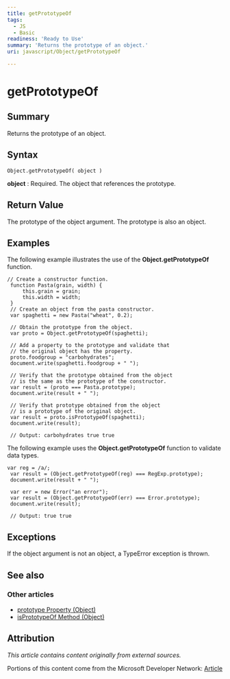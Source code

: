 ```yaml
---
title: getPrototypeOf
tags:
  - JS
  - Basic
readiness: 'Ready to Use'
summary: 'Returns the prototype of an object.'
uri: javascript/Object/getPrototypeOf

---
```

# getPrototypeOf

## Summary

Returns the prototype of an object.

## Syntax

    Object.getPrototypeOf( object )

**object**
:   Required. The object that references the prototype.

## Return Value

The prototype of the object argument. The prototype is also an object.

## Examples

The following example illustrates the use of the **Object.getPrototypeOf** function.

``` {.js}
// Create a constructor function.
 function Pasta(grain, width) {
     this.grain = grain;
     this.width = width;
 }
 // Create an object from the pasta constructor.
 var spaghetti = new Pasta("wheat", 0.2);

 // Obtain the prototype from the object.
 var proto = Object.getPrototypeOf(spaghetti);

 // Add a property to the prototype and validate that
 // the original object has the property.
 proto.foodgroup = "carbohydrates";
 document.write(spaghetti.foodgroup + " ");

 // Verify that the prototype obtained from the object
 // is the same as the prototype of the constructor.
 var result = (proto === Pasta.prototype);
 document.write(result + " ");

 // Verify that prototype obtained from the object
 // is a prototype of the original object.
 var result = proto.isPrototypeOf(spaghetti);
 document.write(result);

 // Output: carbohydrates true true
```

The following example uses the **Object.getPrototypeOf** function to validate data types.

``` {.js}
var reg = /a/;
 var result = (Object.getPrototypeOf(reg) === RegExp.prototype);
 document.write(result + " ");

 var err = new Error("an error");
 var result = (Object.getPrototypeOf(err) === Error.prototype);
 document.write(result);

 // Output: true true
```

## Exceptions

If the object argument is not an object, a TypeError exception is thrown.

## See also

### Other articles

-   [prototype Property (Object)](/javascript/Object/prototype)
-   [isPrototypeOf Method (Object)](/javascript/Object/isPrototypeOf)

## Attribution

*This article contains content originally from external sources.*

Portions of this content come from the Microsoft Developer Network: [Article](http://msdn.microsoft.com/en-us/library/ie/ff877835(v=vs.94).aspx)

